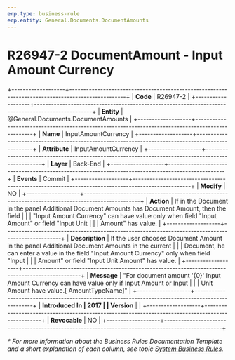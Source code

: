 ```yaml
---
erp.type: business-rule
erp.entity: General.Documents.DocumentAmounts
---
```


# R26947-2 DocumentAmount - Input Amount Currency
+-------------------+--------------------------------------------------------------------------------------------------+
| **Code**          | R26947-2                                                                                         |
+-------------------+--------------------------------------------------------------------------------------------------+
| **Entity**        | @General.Documents.DocumentAmounts                                                               |
+-------------------+--------------------------------------------------------------------------------------------------+
| **Name**          | InputAmountCurrency                                                                              |
+-------------------+--------------------------------------------------------------------------------------------------+
| **Attribute**     | InputAmountCurrency                                                                              |
+-------------------+--------------------------------------------------------------------------------------------------+
| **Layer**         | Back-End                                                                                         |
+-------------------+--------------------------------------------------------------------------------------------------+
| **Events**        | Commit                                                                                           |
+-------------------+--------------------------------------------------------------------------------------------------+
| **Modify**        | NO                                                                                               |
+-------------------+--------------------------------------------------------------------------------------------------+
| **Action**        | If in the Document in the panel Additional Document Amounts has Document Amount, then the field  |
|                   | \"Input Amount Currency\" can have value only when field \"Input Amount\" or field \"Input Unit  |
|                   | Amount\" has value.                                                                              |
+-------------------+--------------------------------------------------------------------------------------------------+
| **Description**   | If the user chooses Document Amount in the panel Additional Document Amounts in the current      |
|                   | Document, he can enter a value in the field \"Input Amount Currency\" only when field \"Input    |
|                   | Amount\" or field \"Input Unit Amount\" has value.                                               |
+-------------------+--------------------------------------------------------------------------------------------------+
| **Message**       | \"For document amount \'{0}\' Input Amount Currency can have value only if Input Amount or Input |
|                   | Unit Amount have value.\[ AmountTypeName\]\"                                                     |
+-------------------+--------------------------------------------------------------------------------------------------+
| **Introduced In   | 2017                                                                                             |
| Version**         |                                                                                                  |
+-------------------+--------------------------------------------------------------------------------------------------+
| **Revocable**     | NO                                                                                               |
+-------------------+--------------------------------------------------------------------------------------------------+

*\* For more information about the Business Rules Documentation Template and a short explanation of each column, see
topic [System Business Rules](../templates/template-description-system-business-rules.md).*
